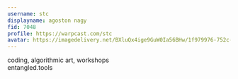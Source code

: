 ```yaml
---
username: stc
displayname: agoston nagy
fid: 7048
profile: https://warpcast.com/stc
avatar: https://imagedelivery.net/BXluQx4ige9GuW0Ia56BHw/1f979976-752c-459c-aa9c-4b3fca701b00/original
---
```

coding, algorithmic art, workshops   
entangled.tools  

